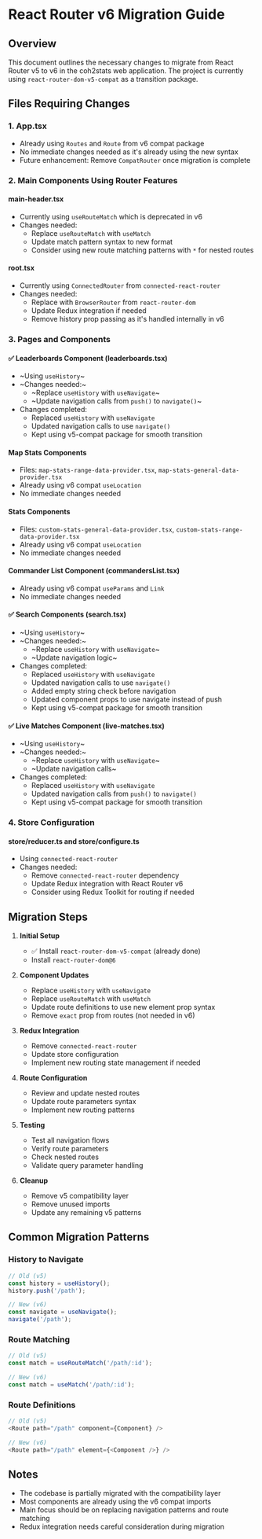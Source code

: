 # React Router v6 Migration Guide

## Overview
This document outlines the necessary changes to migrate from React Router v5 to v6 in the coh2stats web application. The project is currently using `react-router-dom-v5-compat` as a transition package.

## Files Requiring Changes

### 1. App.tsx
- Already using `Routes` and `Route` from v6 compat package
- No immediate changes needed as it's already using the new syntax
- Future enhancement: Remove `CompatRouter` once migration is complete

### 2. Main Components Using Router Features

#### main-header.tsx
- Currently using `useRouteMatch` which is deprecated in v6
- Changes needed:
  - Replace `useRouteMatch` with `useMatch`
  - Update match pattern syntax to new format
  - Consider using new route matching patterns with `*` for nested routes

#### root.tsx
- Currently using `ConnectedRouter` from `connected-react-router`
- Changes needed:
  - Replace with `BrowserRouter` from `react-router-dom`
  - Update Redux integration if needed
  - Remove history prop passing as it's handled internally in v6

### 3. Pages and Components

#### ✅ Leaderboards Component (leaderboards.tsx)
- ~Using `useHistory`~
- ~Changes needed:~
  - ~Replace `useHistory` with `useNavigate`~
  - ~Update navigation calls from `push()` to `navigate()`~
- Changes completed:
  - Replaced `useHistory` with `useNavigate`
  - Updated navigation calls to use `navigate()`
  - Kept using v5-compat package for smooth transition

#### Map Stats Components
- Files: `map-stats-range-data-provider.tsx`, `map-stats-general-data-provider.tsx`
- Already using v6 compat `useLocation`
- No immediate changes needed

#### Stats Components
- Files: `custom-stats-general-data-provider.tsx`, `custom-stats-range-data-provider.tsx`
- Already using v6 compat `useLocation`
- No immediate changes needed

#### Commander List Component (commandersList.tsx)
- Already using v6 compat `useParams` and `Link`
- No immediate changes needed

#### ✅ Search Components (search.tsx)
- ~Using `useHistory`~
- ~Changes needed:~
  - ~Replace `useHistory` with `useNavigate`~
  - ~Update navigation logic~
- Changes completed:
  - Replaced `useHistory` with `useNavigate`
  - Updated navigation calls to use `navigate()`
  - Added empty string check before navigation
  - Updated component props to use navigate instead of push
  - Kept using v5-compat package for smooth transition

#### ✅ Live Matches Component (live-matches.tsx)
- ~Using `useHistory`~
- ~Changes needed:~
  - ~Replace `useHistory` with `useNavigate`~
  - ~Update navigation calls~
- Changes completed:
  - Replaced `useHistory` with `useNavigate`
  - Updated navigation calls from `push()` to `navigate()`
  - Kept using v5-compat package for smooth transition

### 4. Store Configuration

#### store/reducer.ts and store/configure.ts
- Using `connected-react-router`
- Changes needed:
  - Remove `connected-react-router` dependency
  - Update Redux integration with React Router v6
  - Consider using Redux Toolkit for routing if needed

## Migration Steps

1. **Initial Setup**
   - ✅ Install `react-router-dom-v5-compat` (already done)
   - Install `react-router-dom@6`

2. **Component Updates**
   - Replace `useHistory` with `useNavigate`
   - Replace `useRouteMatch` with `useMatch`
   - Update route definitions to use new element prop syntax
   - Remove `exact` prop from routes (not needed in v6)

3. **Redux Integration**
   - Remove `connected-react-router`
   - Update store configuration
   - Implement new routing state management if needed

4. **Route Configuration**
   - Review and update nested routes
   - Update route parameters syntax
   - Implement new routing patterns

5. **Testing**
   - Test all navigation flows
   - Verify route parameters
   - Check nested routes
   - Validate query parameter handling

6. **Cleanup**
   - Remove v5 compatibility layer
   - Remove unused imports
   - Update any remaining v5 patterns

## Common Migration Patterns

### History to Navigate
```javascript
// Old (v5)
const history = useHistory();
history.push('/path');

// New (v6)
const navigate = useNavigate();
navigate('/path');
```

### Route Matching
```javascript
// Old (v5)
const match = useRouteMatch('/path/:id');

// New (v6)
const match = useMatch('/path/:id');
```

### Route Definitions
```javascript
// Old (v5)
<Route path="/path" component={Component} />

// New (v6)
<Route path="/path" element={<Component />} />
```

## Notes
- The codebase is partially migrated with the compatibility layer
- Most components are already using the v6 compat imports
- Main focus should be on replacing navigation patterns and route matching
- Redux integration needs careful consideration during migration 